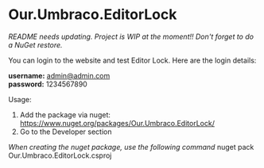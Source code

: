 # Our.Umbraco.EditorLock

*README needs updating. Project is WIP at the moment!!*
*Don't forget to do a NuGet restore.*

You can login to the website and test Editor Lock. Here are the login details:

<strong>username:</strong> admin@admin.com<br/>
<strong>password:</strong> 1234567890

Usage:
1) Add the package via nuget: https://www.nuget.org/packages/Our.Umbraco.EditorLock/
2) Go to the Developer section

*When creating the nuget package, use the following command*
nuget pack Our.Umbraco.EditorLock.csproj